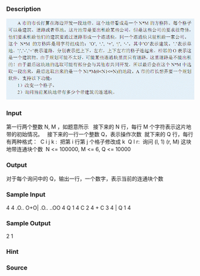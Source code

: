 
### Description
![](/JudgeOnline/upload/201305/1(14).jpg)
### Input
第一行两个整数 N, M ，如题意所示  
接下来的 N 行，每行 M 个字符表示这片地带的初始情况。  
接下来的一行一个整数 Q，表示操作次数 
就下来的 Q 行，每行有两种格式： 
C i j k :  把第 i 行第 j 个格子修改成 k 
Q l r:  询问 (l, 1) (r, M) 这块地带连通块个数 
N <= 100000, M <= 6, Q <= 10000
### Output
对于每个询问中的 Q，输出一行，一个数字，表示当前的连通块个数  
 

### Sample Input
4  4
.O.. 
O+O| 
.O.. ..OO 
4 
Q 1 4 
C 2 4 + C 3 4 | Q 1 4 
### Sample Output
2 
1 

### Hint

### Source
